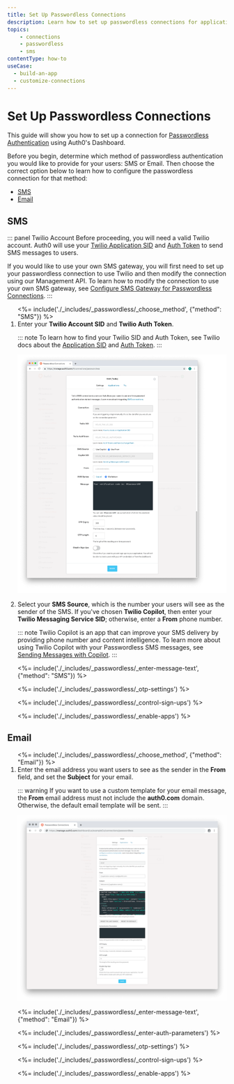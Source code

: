 ```yaml
---
title: Set Up Passwordless Connections
description: Learn how to set up passwordless connections for applications using the Auth0 Management Dashboard.
topics:
    - connections
    - passwordless
    - sms
contentType: how-to
useCase: 
  - build-an-app
  - customize-connections
---
```

# Set Up Passwordless Connections

This guide will show you how to set up a connection for [Passwordless Authentication](/connections/passwordless) using Auth0's Dashboard.

Before you begin, determine which method of passwordless authentication you would like to provide for your users: SMS or Email. Then choose the correct option below to learn how to configure the passwordless connection for that method:

<div class="code-picker">
  <div class="languages-bar">
    <ul>
      <li><a href="#sms" data-toggle="tab">SMS</a></li>
      <li><a href="#email" data-toggle="tab">Email</a></li>
    </ul>
  </div>
  <div class="tab-content">
    <div id="sms" class="tab-pane active">
      <h2>SMS</h2>

::: panel Twilio Account
Before proceeding, you will need a valid Twilio account. Auth0 will use your [Twilio Application SID](https://www.twilio.com/help/faq/twilio-basics/what-is-an-application-sid) and [Auth Token](https://www.twilio.com/help/faq/twilio-basics/what-is-the-auth-token-and-how-can-i-change-it) to send SMS messages to users.

If you would like to use your own SMS gateway, you will first need to set up your passwordless connection to use Twilio and then modify the connection using our Management API. To learn how to modify the connection to use your own SMS gateway, see [Configure SMS Gateway for Passwordless Connections](/connections/passwordless/guides/use-sms-gateway-passwordless).
:::

<ol>
<%= include('./_includes/_passwordless/_choose_method', {"method": "SMS"}) %>

<li>Enter your <strong>Twilio Account SID</strong> and <strong>Twilio Auth Token</strong>.</li>

::: note
To learn how to find your Twilio SID and Auth Token, see Twilio docs about the [Application SID](https://support.twilio.com/hc/en-us/articles/223136607-What-is-an-Application-SID-) and [Auth Token](https://support.twilio.com/hc/en-us/articles/223136027-Auth-Tokens-and-How-to-Change-Them).
:::

![Configure SMS Passwordless](/media/articles/connections/passwordless/connections-passwordless-sms.png)

<li>Select your <strong>SMS Source</strong>, which is the number your users will see as the sender of the SMS. If you've chosen <strong>Twilio Copilot</strong>, then enter your <strong>Twilio Messaging Service SID</strong>; otherwise, enter a <strong>From</strong> phone number.</li>

::: note
Twilio Copilot is an app that can improve your SMS delivery by providing phone number and content intelligence. To learn more about using Twilio Copilot with your Passwordless SMS messages, see [Sending Messages with Copilot](https://www.twilio.com/docs/api/rest/sending-messages-copilot).
:::

<%= include('./_includes/_passwordless/_enter-message-text', {"method": "SMS"}) %>

<%= include('./_includes/_passwordless/_otp-settings') %>

<%= include('./_includes/_passwordless/_control-sign-ups') %>

<%= include('./_includes/_passwordless/_enable-apps') %>
</ol>
    </div>
    <div id="email" class="tab-pane">
        <h2>Email</h2>

<ol>
<%= include('./_includes/_passwordless/_choose_method', {"method": "Email"}) %>

<li>Enter the email address you want users to see as the sender in the <strong>From</strong> field, and set the <strong>Subject</strong> for your email.</li>

::: warning
If you want to use a custom template for your email message, the **From** email address must not include the **auth0.com** domain. Otherwise, the default email template will be sent.
:::

![Configure Email Passwordless](/media/articles/connections/passwordless/connections-passwordless-email.png)

<%= include('./_includes/_passwordless/_enter-message-text', {"method": "Email"}) %> 

<%= include('./_includes/_passwordless/_enter-auth-parameters') %>

<%= include('./_includes/_passwordless/_otp-settings') %>

<%= include('./_includes/_passwordless/_control-sign-ups') %>

<%= include('./_includes/_passwordless/_enable-apps') %>
</ol>
    </div>
  </div>
</div>